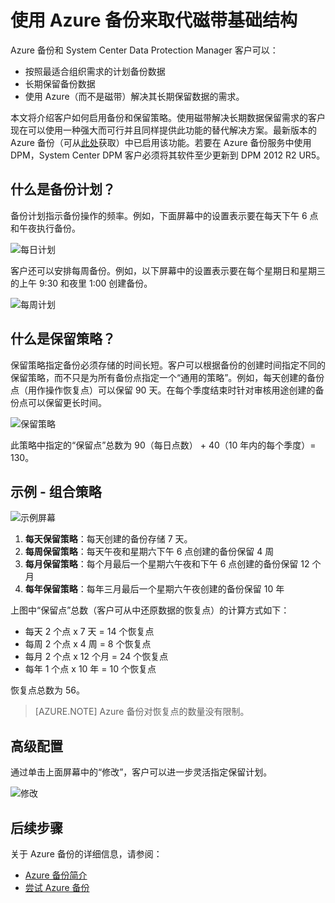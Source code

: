 <properties
    pageTitle="使用 Azure 备份来取代磁带基础结构 | Azure"
    description="了解 Azure 备份如何提供类似于磁带的语义，让你能够在 Azure 中备份和还原数据"
    services="backup"
    documentationcenter=""
    author="trinadhk"
    manager="vijayts"
    editor="" />
<tags
    ms.assetid="2e1bb67d-986c-4437-8056-3a63169b4214"
    ms.service="backup"
    ms.devlang="na"
    ms.topic="article"
    ms.tgt_pltfrm="na"
    ms.workload="storage-backup-recovery"
    ms.date="1/10/2017"
    wacn.date="03/20/2017"
    ms.author="saurse;trinadhk;markgal" />  


# 使用 Azure 备份来取代磁带基础结构
Azure 备份和 System Center Data Protection Manager 客户可以：

- 按照最适合组织需求的计划备份数据
- 长期保留备份数据
- 使用 Azure（而不是磁带）解决其长期保留数据的需求。

本文将介绍客户如何启用备份和保留策略。使用磁带解决长期数据保留需求的客户现在可以使用一种强大而可行并且同样提供此功能的替代解决方案。最新版本的 Azure 备份（可从[此处](http://aka.ms/azurebackup_agent)获取）中已启用该功能。若要在 Azure 备份服务中使用 DPM，System Center DPM 客户必须将其软件至少更新到 DPM 2012 R2 UR5。

## 什么是备份计划？
备份计划指示备份操作的频率。例如，下面屏幕中的设置表示要在每天下午 6 点和午夜执行备份。

![每日计划](./media/backup-azure-backup-cloud-as-tape/dailybackupschedule.png)  


客户还可以安排每周备份。例如，以下屏幕中的设置表示要在每个星期日和星期三的上午 9:30 和夜里 1:00 创建备份。

![每周计划](./media/backup-azure-backup-cloud-as-tape/weeklybackupschedule.png)  


## 什么是保留策略？
保留策略指定备份必须存储的时间长短。客户可以根据备份的创建时间指定不同的保留策略，而不只是为所有备份点指定一个“通用的策略”。例如，每天创建的备份点（用作操作恢复点）可以保留 90 天。在每个季度结束时针对审核用途创建的备份点可以保留更长时间。

![保留策略](./media/backup-azure-backup-cloud-as-tape/retentionpolicy.png)  


此策略中指定的“保留点”总数为 90（每日点数） + 40（10 年内的每个季度）= 130。

## 示例 - 组合策略
![示例屏幕](./media/backup-azure-backup-cloud-as-tape/samplescreen.png)  


1. **每天保留策略**：每天创建的备份存储 7 天。
2. **每周保留策略**：每天午夜和星期六下午 6 点创建的备份保留 4 周
3. **每月保留策略**：每个月最后一个星期六午夜和下午 6 点创建的备份保留 12 个月
4. **每年保留策略**：每年三月最后一个星期六午夜创建的备份保留 10 年

上图中“保留点”总数（客户可从中还原数据的恢复点）的计算方式如下：

- 每天 2 个点 x 7 天 = 14 个恢复点
- 每周 2 个点 x 4 周 = 8 个恢复点
- 每月 2 个点 x 12 个月 = 24 个恢复点
- 每年 1 个点 x 10 年 = 10 个恢复点

恢复点总数为 56。

> [AZURE.NOTE]
Azure 备份对恢复点的数量没有限制。
>
>

## 高级配置
通过单击上面屏幕中的“修改”，客户可以进一步灵活指定保留计划。

![修改](./media/backup-azure-backup-cloud-as-tape/modify.png)  


## 后续步骤
关于 Azure 备份的详细信息，请参阅：

- [Azure 备份简介](/documentation/articles/backup-introduction-to-azure-backup/)
- [尝试 Azure 备份](/documentation/articles/backup-try-azure-backup-in-10-mins/)

<!---HONumber=Mooncake_0313_2017-->
<!--Update_Description: wording update-->